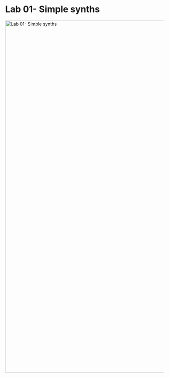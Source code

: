 # Lab 01- Simple synths

<img width="1118" alt="Lab 01- Simple synths" src="https://user-images.githubusercontent.com/92038037/143930762-d1ac45bf-a932-4ff0-ae3a-5d7fc9dacd04.png">
